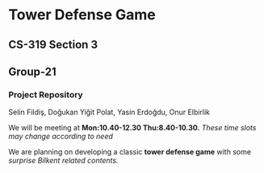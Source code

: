 # Tower Defense Game
## CS-319 Section 3
## Group-21
### Project Repository

Selin Fildiş, Doğukan Yiğit Polat, Yasin Erdoğdu, Onur Elbirlik

We will be meeting at **Mon:10.40-12.30 Thu:8.40-10.30.** *These time slots may change according to need*

We are planning on developing a classic **tower defense game** with some *surprise Bilkent related contents.*


